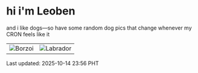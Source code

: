 # hi i'm Leoben

and i like dogs—so have some random dog pics that change whenever my CRON feels like it

|  |  |
|--------|----------|
| ![Borzoi](https://random-dog-vercel.vercel.app/api/random-borzoi?v=1760457380) | ![Labrador](https://random-dog-vercel.vercel.app/api/random-labrador?v=1760457380) |

Last updated: 2025-10-14 23:56 PHT
